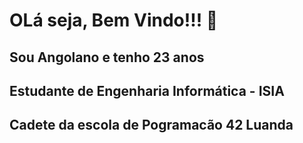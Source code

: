 # OLá seja, Bem Vindo!!! 👋


 ## Sou Angolano e tenho 23 anos
 ## Estudante de Engenharia Informática - ISIA
 ## Cadete da escola de Pogramacão 42 Luanda

